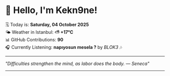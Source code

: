 # 👋 Hello, I'm Kekn9ne!

🗓️ Today is: **Saturday, 04 October 2025**  
🌤️ Weather in Istanbul: **⛅️  +17°C**  
📊 GitHub Contributions: **90**  
🎧 Currently Listening: **napıyosun mesela ?** by *BLOK3* 🎶

---

_"Difficulties strengthen the mind, as labor does the body.   — *Seneca*"_

---
